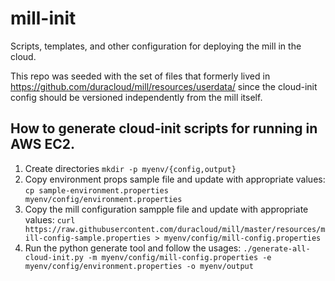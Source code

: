 # mill-init
Scripts, templates, and other configuration for deploying the mill in the cloud.

This repo was seeded with the set of files that formerly lived in https://github.com/duracloud/mill/resources/userdata/ since the cloud-init config should be versioned independently from the mill itself. 

## How to generate cloud-init scripts for running in AWS EC2.

1. Create directories
    `mkdir -p myenv/{config,output}`
2. Copy environment props sample file and update with appropriate values:
 `cp sample-environment.properties myenv/config/environment.properties`
3. Copy the mill configuration sampple file and update with appropriate values:
  `curl https://raw.githubusercontent.com/duracloud/mill/master/resources/mill-config-sample.properties > myenv/config/mill-config.properties`
4. Run the python generate tool and follow the usages: 
   `./generate-all-cloud-init.py -m myenv/config/mill-config.properties -e myenv/config/environment.properties -o myenv/output` 
